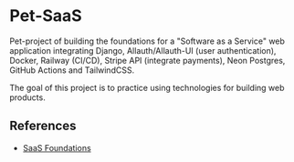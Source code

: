 # Pet-SaaS

Pet-project of building the foundations for a "Software as a Service" web application integrating Django, Allauth/Allauth-UI (user authentication), Docker, Railway (CI/CD), Stripe API (integrate payments), Neon Postgres, GitHub Actions and TailwindCSS.

The goal of this project is to practice using technologies for building web products.

## References

- [SaaS Foundations](https://github.com/codingforentrepreneurs/SaaS-Foundations)
